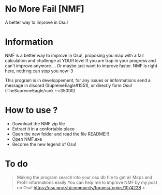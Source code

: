# No More Fail [NMF]
A better way to improve in Osu!

# Information
NMF is a better way to improve in Osu!, proposing you map with a fail calculation and challenge at YOUR level
If you are trap in your progress and can't improve anymore ...
Or maybe just want to improve faster.
NMF is right here, nothing can stop you now :3

This program is in developpement, for any issues or imformations send a message in discord (SupremeEagle#1551), or directly form Osu! (TheSupremeEagle/rank ~=35000)

# How to use ?
  - Download the NMF.zip file
  - Extract it in a confortable place
  - Open the new folder and read the file README!!!
  - Open NMF.exe
  - Become the new legend of Osu!
 
# To do
> Making the program search into your osu.db file to get all Maps and Profil informations easily
You can help me to improve NMF by my post on Osu!
> https://osu.ppy.sh/community/forums/topics/1074228 <
